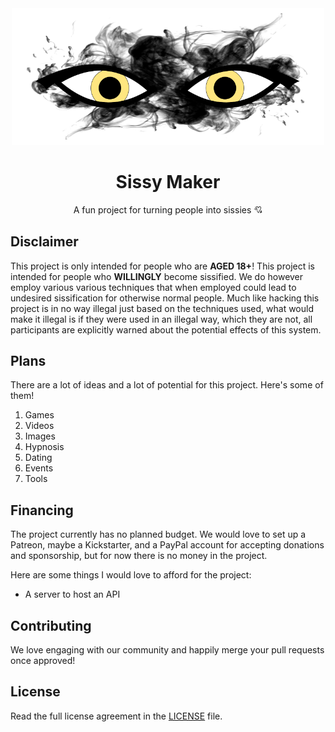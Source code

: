 <div align="center">
<img src="banner.png" width="500">
  
# Sissy Maker
A fun project for turning people into sissies 💘
</div>

## Disclaimer
This project is only intended for people who are **AGED 18+**! This project is intended for people who **WILLINGLY** become sissified. We do however employ various various techniques that when employed could lead to undesired sissification for otherwise normal people. Much like hacking this project is in no way illegal just based on the techniques used, what would make it illegal is if they were used in an illegal way, which they are not,  all participants are explicitly warned about the potential effects of this system.

## Plans
There are a lot of ideas and a lot of potential for this project. Here's some of them!
  1. Games
  2. Videos
  3. Images
  4. Hypnosis
  5. Dating
  6. Events
  7. Tools

## Financing
The project currently has no planned budget. We would love to set up a Patreon, maybe a Kickstarter, and a PayPal account for accepting donations and sponsorship, but for now there is no money in the project.

Here are some things I would love to afford for the project:
  - A server to host an API

## Contributing
We love engaging with our community and happily merge your pull requests once approved!

## License
Read the full license agreement in the [LICENSE](LICENSE) file.
